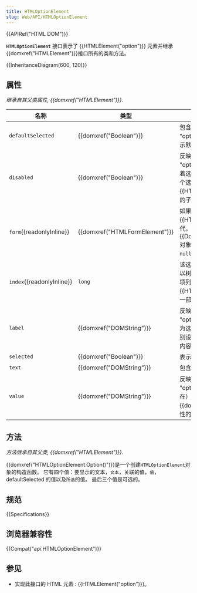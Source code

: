 ```yaml
---
title: HTMLOptionElement
slug: Web/API/HTMLOptionElement
---
```

{{APIRef("HTML DOM")}}

**`HTMLOptionElement`** 接口表示了 {{HTMLElement("option")}} 元素并继承{{domxref("HTMLElement")}}接口所有的类和方法。

{{InheritanceDiagram(600, 120)}}

## 属性

_继承自其父类属性, {{domxref("HTMLElement")}}._

| 名称                            | 类型                                     | 描述                                                                                                                                                                                                   |
| ------------------------------- | ---------------------------------------- | ------------------------------------------------------------------------------------------------------------------------------------------------------------------------------------------------------ |
| `defaultSelected`               | {{domxref("Boolean")}}             | 包含了{{htmlattrxref("selected", "option")}} HTML 特性的初始值， 指示默认情况下是否选择该选项。                                                                                          |
| `disabled`                      | {{domxref("Boolean")}}             | 反映了{{htmlattrxref("disabled", "option")}} HTML 特性 的值 , 这意味着选项（option）是不可选的。如果一个选项是关闭的{{HTMLElement("optgroup")}}元素的子元素，那么它也可被关闭。 |
| `form`{{readonlyInline}}  | {{domxref("HTMLFormElement")}} | 如果该选项是{{HTMLElement("select")}} 元素的后代，则该属性与相应{{DomXref("HTMLSelectElement")}} 对象的`form`属性具有相同的值; 否则为`null`。                                       |
| `index`{{readonlyInline}} | `long`                                   | 该选项在其所属的选项列表中的位置，以树形顺序排列。 如果该选项不是选项列表的一部分，例如为 {{HTMLElement("datalist")}} 元素的一部分时，该值为`0`。                                             |
| `label`                         | {{domxref("DOMString")}}         | 反映{{htmlattrxref("label", "option")}} HTML 特性的值，该属性为选项提供了一个标签。 如果没有特别设置此属性，读取它返回元素的文本内容。                                                    |
| `selected`                      | {{domxref("Boolean")}}             | 表示当前该 option 是否被选择。                                                                                                                                                                         |
| `text`                          | {{domxref("DOMString")}}         | 包含元素的文本内容。                                                                                                                                                                                   |
| `value`                         | {{domxref("DOMString")}}         | 反映{{htmlattrxref("value", "option")}} HTML 特性的值（如果存在）；否则反映{{domxref("Node.textContent")}} 特性的值。                                                            |

## 方法

_方法继承自其父类, {{domxref("HTMLElement")}}._

{{domxref("HTMLOptionElement.Option()")}}是一个创建`HTMLOptionElement`对象的构造函数。 它有四个值：要显示的文本，`文本`，关联的值，`值`，defaultSelected 的值以及`所选`的值。 最后三个值是可选的。

## 规范

{{Specifications}}

## 浏览器兼容性

{{Compat("api.HTMLOptionElement")}}

## 参见

- 实现此接口的 HTML 元素 : {{HTMLElement("option")}}。
